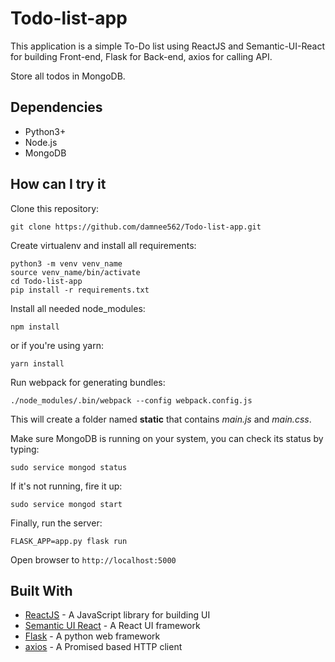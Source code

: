 Todo-list-app
=============

This application is a simple To-Do list using ReactJS and Semantic-UI-React for building Front-end, Flask for Back-end, axios for calling API.

Store all todos in MongoDB.

Dependencies
-----------

* Python3+
* Node.js
* MongoDB

How can I try it
----------------

Clone this repository:

    git clone https://github.com/damnee562/Todo-list-app.git

Create virtualenv and install all requirements:

    python3 -m venv venv_name
    source venv_name/bin/activate
    cd Todo-list-app
    pip install -r requirements.txt

Install all needed node_modules:

    npm install

or if you're using yarn:

    yarn install

Run webpack for generating bundles:

    ./node_modules/.bin/webpack --config webpack.config.js

This will create a folder named **static** that contains *main.js* and *main.css*.

Make sure MongoDB is running on your system, you can check its status by typing:

    sudo service mongod status

If it's not running, fire it up:

    sudo service mongod start

Finally, run the server:

    FLASK_APP=app.py flask run

Open browser to `http://localhost:5000`

Built With
----------

* [ReactJS](https://facebook.github.io/react/) - A JavaScript library for building UI
* [Semantic UI React](https://react.semantic-ui.com/introduction) - A React UI framework
* [Flask](http://flask.pocoo.org/) - A python web framework
* [axios](https://github.com/mzabriskie/axios) - A Promised based HTTP client
